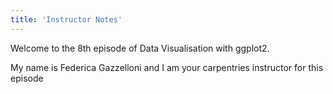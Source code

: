 ```yaml
---
title: 'Instructor Notes'
---
```




Welcome to the 8th episode of Data Visualisation with ggplot2. 

My name is Federica Gazzelloni and I am your carpentries instructor for this episode


